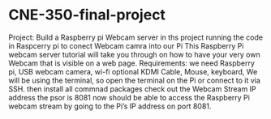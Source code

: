 # CNE-350-final-project
Project: Build a Raspberry pi Webcam server 
in ths project running the code in Raspcerry pi to conect Webcam camra into our Pi
This Raspberry Pi webcam server tutorial will take you through on how to have your very own Webcam that is visible on a web page.
Requirements:  we need Raspberry pi, USB webcam camera, wi-fi optional KDMI Cable, Mouse, keyboard,
We will be using the terminal, so open the terminal on the Pi or connect to it via SSH.
then install all commnad packages 
check out the Webcam Stream  IP address
the psor is 8081
now should  be able to access the Raspberry Pi webcam stream by going to the Pi’s IP address on port 8081.
